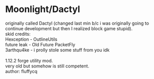 # Moonlight/Dactyl
originally called Dactyl (changed last min b/c i was originally going to continue development but then I realized block game stupid).<br>
skid credits:<br> Hexception - OutlineUtils<br> future leak - Old Future PacketFly<br>3arthqu4ke - i prolly stole some stuff from you idk<br><br>
1.12.2 forge utility mod.<br>
very old but somehow is still competent.<br>
author: fluffycq<br>
